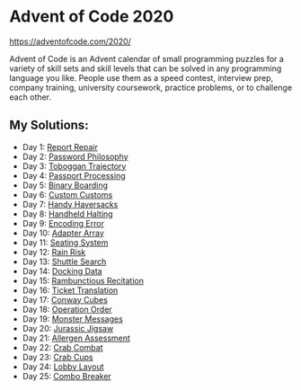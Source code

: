 # Advent of Code 2020

https://adventofcode.com/2020/

Advent of Code is an Advent calendar of small programming puzzles for a variety
of skill sets and skill levels that can be solved in any programming language
you like. People use them as a speed contest, interview prep, company training,
university coursework, practice problems, or to challenge each other.

## My Solutions:

* Day 1: [Report Repair](day01)
* Day 2: [Password Philosophy](day02)
* Day 3: [Toboggan Trajectory](day03)
* Day 4: [Passport Processing](day04)
* Day 5: [Binary Boarding](day05)
* Day 6: [Custom Customs](day06)
* Day 7: [Handy Haversacks](day07)
* Day 8: [Handheld Halting](day08)
* Day 9: [Encoding Error](day09)
* Day 10: [Adapter Array](day10)
* Day 11: [Seating System](day11)
* Day 12: [Rain Risk](day12)
* Day 13: [Shuttle Search](day13)
* Day 14: [Docking Data](day14)
* Day 15: [Rambunctious Recitation](day15)
* Day 16: [Ticket Translation](day16)
* Day 17: [Conway Cubes](day17)
* Day 18: [Operation Order](day18)
* Day 19: [Monster Messages](day19)
* Day 20: [Jurassic Jigsaw](day20)
* Day 21: [Allergen Assessment](day21)
* Day 22: [Crab Combat](day22)
* Day 23: [Crab Cups](day23)
* Day 24: [Lobby Layout](day24)
* Day 25: [Combo Breaker](day25)
